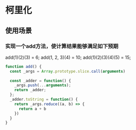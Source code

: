 # 柯里化

## 使用场景

### 实现一个add方法，使计算结果能够满足如下预期

add(1)(2)(3) = 6;
add(1, 2, 3)(4) = 10;
add(1)(2)(3)(4)(5) = 15;

```js
function add() {
  const _args = Array.prototype.slice.call(arguments)
  
  const _adder = function() {
    _args.push(...arguments);
    return _adder;
  };
  _adder.toString = function() {
    return _args.reduce((a, b) => {
      return a + b
    })
  }
}
```
